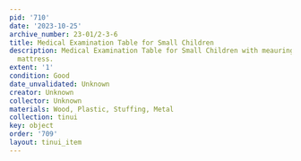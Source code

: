 ```yaml
---
pid: '710'
date: '2023-10-25'
archive_number: 23-01/2-3-6
title: Medical Examination Table for Small Children
description: Medical Examination Table for Small Children with meauring tapes and
  mattress.
extent: '1'
condition: Good
date_unvalidated: Unknown
creator: Unknown
collector: Unknown
materials: Wood, Plastic, Stuffing, Metal
collection: tinui
key: object
order: '709'
layout: tinui_item
---
```


